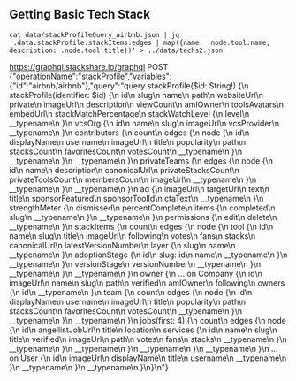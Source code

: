 ## Getting Basic Tech Stack

```
cat data/stackProfileQuery_airbnb.json | jq '.data.stackProfile.stackItems.edges | map({name: .node.tool.name, description: .node.tool.title})' > ../data/techs2.json
```

https://graphql.stackshare.io/graphql
POST
{"operationName":"stackProfile","variables":{"id":"airbnb/airbnb"},"query":"query stackProfile($id: String!) {\n  stackProfile(identifier: $id) {\n    id\n    slug\n    name\n    path\n    websiteUrl\n    private\n    imageUrl\n    description\n    viewCount\n    amIOwner\n    toolsAvatars\n    embedUrl\n    stackMatchPercentage\n    stackWatchLevel {\n      level\n      __typename\n    }\n    vcsOrg {\n      id\n      name\n      slug\n      imageUrl\n      vcsProvider\n      __typename\n    }\n    contributors {\n      count\n      edges {\n        node {\n          id\n          displayName\n          username\n          imageUrl\n          title\n          popularity\n          path\n          stacksCount\n          favoritesCount\n          votesCount\n          __typename\n        }\n        __typename\n      }\n      __typename\n    }\n    privateTeams {\n      edges {\n        node {\n          id\n          name\n          description\n          canonicalUrl\n          privateStacksCount\n          privateToolsCount\n          membersCount\n          imageUrl\n          __typename\n        }\n        __typename\n      }\n      __typename\n    }\n    ad {\n      imageUrl\n      targetUrl\n      text\n      title\n      sponsorFeatured\n      sponsorToolId\n      ctaText\n      __typename\n    }\n    strengthMeter {\n      dismissed\n      percentComplete\n      items {\n        completed\n        slug\n        __typename\n      }\n      __typename\n    }\n    permissions {\n      edit\n      delete\n      __typename\n    }\n    stackItems {\n      count\n      edges {\n        node {\n          tool {\n            id\n            name\n            slug\n            title\n            imageUrl\n            following\n            votes\n            fans\n            stacks\n            canonicalUrl\n            latestVersionNumber\n            layer {\n              slug\n              name\n              __typename\n            }\n            adoptionStage {\n              id\n              slug: id\n              name\n              __typename\n            }\n            __typename\n          }\n          versionStage\n          versionNumber\n          __typename\n        }\n        __typename\n      }\n      __typename\n    }\n    owner {\n      ... on Company {\n        id\n        imageUrl\n        name\n        slug\n        path\n        verified\n        amIOwner\n        following\n        owners {\n          id\n          __typename\n        }\n        team {\n          count\n          edges {\n            node {\n              id\n              displayName\n              username\n              imageUrl\n              title\n              popularity\n              path\n              stacksCount\n              favoritesCount\n              votesCount\n              __typename\n            }\n            __typename\n          }\n          __typename\n        }\n        jobs(first: 4) {\n          count\n          edges {\n            node {\n              id\n              angellistJobUrl\n              title\n              location\n              services {\n                id\n                name\n                slug\n                title\n                verified\n                imageUrl\n                path\n                votes\n                fans\n                stacks\n                __typename\n              }\n              __typename\n            }\n            __typename\n          }\n          __typename\n        }\n        __typename\n      }\n      ... on User {\n        id\n        imageUrl\n        displayName\n        title\n        username\n        __typename\n      }\n      __typename\n    }\n    __typename\n  }\n}\n"}
